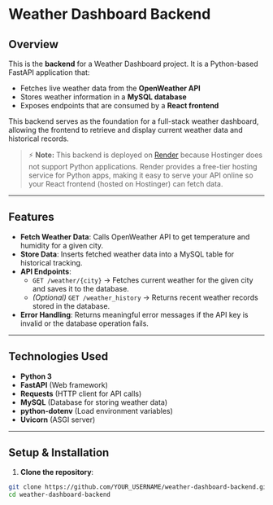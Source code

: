 # Weather Dashboard Backend

## Overview

This is the **backend** for a Weather Dashboard project. It is a Python-based FastAPI application that:

- Fetches live weather data from the **OpenWeather API**
- Stores weather information in a **MySQL database**
- Exposes endpoints that are consumed by a **React frontend**

This backend serves as the foundation for a full-stack weather dashboard, allowing the frontend to retrieve and display current weather data and historical records.

> ⚡ **Note:** This backend is deployed on [Render](https://render.com/) because Hostinger does not support Python applications. Render provides a free-tier hosting service for Python apps, making it easy to serve your API online so your React frontend (hosted on Hostinger) can fetch data.

---

## Features

- **Fetch Weather Data**: Calls OpenWeather API to get temperature and humidity for a given city.
- **Store Data**: Inserts fetched weather data into a MySQL table for historical tracking.
- **API Endpoints**:
  - `GET /weather/{city}` → Fetches current weather for the given city and saves it to the database.
  - _(Optional)_ `GET /weather_history` → Returns recent weather records stored in the database.
- **Error Handling**: Returns meaningful error messages if the API key is invalid or the database operation fails.

---

## Technologies Used

- **Python 3**
- **FastAPI** (Web framework)
- **Requests** (HTTP client for API calls)
- **MySQL** (Database for storing weather data)
- **python-dotenv** (Load environment variables)
- **Uvicorn** (ASGI server)

---

## Setup & Installation

1. **Clone the repository**:

```bash
git clone https://github.com/YOUR_USERNAME/weather-dashboard-backend.git
cd weather-dashboard-backend
```

